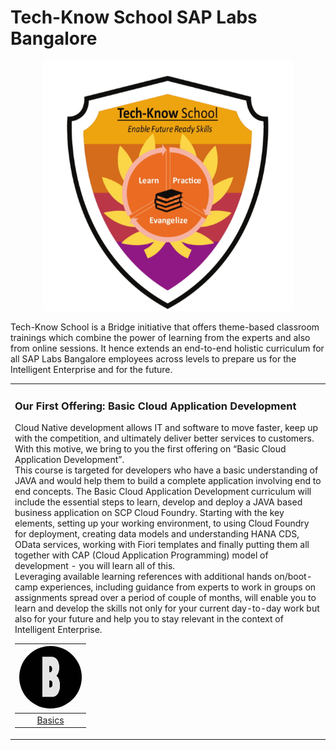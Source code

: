 # Tech-Know School SAP Labs Bangalore 

<p align="center" >
<img src="/Images/Logo1.png" width="400px" height="400px">
</p>
<p>
Tech-Know School is a Bridge initiative that offers theme-based classroom trainings which combine the power of learning from the experts and also from online sessions. It hence extends an end-to-end holistic curriculum for all SAP Labs Bangalore employees across levels to prepare us for the Intelligent Enterprise and for the future.
</p>

<!--
<p align="center">
Enable yourself with future ready skills from TECH KNOW school.
</p>

<p align="center">
Learn irrespective of your roles.<br>
You are a QE...?<br>
You need a change?<br>
Want to learn JAVA?<br>
Code for SCP?<br>
</p>

<p align="center">
Tech Know School relives the school experience.<br>
See your self graduated in topics you always wanted.
</p>
-->


</div>
<!--
 <img src="/Images/Logo1.png" width="500px" height="500px" />
 
![hello](/Images/Logo1.png)


-->

<!--
| First Header  | Second Header |
| ------------- | ------------- |
| Content Cell  | Content Cell  |
| Content Cell  | Content Cell  |

-->
<table border="0px">
<tr>
<td> 

### Our First Offering: Basic Cloud Application Development

<!--
Cloud-native is an approach to building and running applications that exploits the advantages of
the cloud computing delivery model. Cloud-native is about howapplications are created and deployed, 
not where. It implies that the apps live in the public cloud, as opposed to an on-premises datacenter.
-->

Cloud Native development allows IT and software to move faster, keep up with the competition, and ultimately deliver better services to customers. With this motive, we bring to you the first offering on “Basic Cloud Application Development”.
<br>
This course is targeted for developers who have a basic understanding of JAVA and would help them to build a complete application involving end to end concepts. The Basic Cloud Application Development curriculum will include the essential steps to learn, develop and deploy a JAVA based business application on SCP Cloud Foundry. Starting with the key elements, setting up your working environment, to using Cloud Foundry for deployment, creating data models and understanding HANA CDS, OData services, working with Fiori templates and finally putting them all together with CAP (Cloud Application Programming) model of development - you will learn all of this.
<br>
Leveraging available learning references with additional hands on/boot-camp experiences, including guidance from experts to work in groups on assignments spread over a period of couple of months, will enable you to learn and develop the skills not only for your current day-to-day work but also for your future and help you to stay relevant in the context of Intelligent Enterprise.


|[<img src="/Images/B.png"  width="100px" height="100px" style="border-radius:50%;">](https://github.wdf.sap.corp/tech-know-school/tech-know-school-V1/tree/master/modules)|    
|:---: | 
|[Basics](https://github.wdf.sap.corp/tech-know-school/tech-know-school-V1/tree/master/modules)| 

</td>
</tr>
</td>
</tr>
</table>




